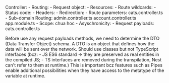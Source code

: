 Controller:
    - Routing:
    - Request object:
    - Resources:
    - Route wildcards:
    - Status code:
    - Headers:
    - Redirection:
    - Route parameters:
        cats.controller.ts
    - Sub-domain Routing:
        admin.controller.ts
        account.controller.ts
        app.module.ts
    - Scope: chua hoc
    - Asyschronicity:
    - Request payloads:
        cats.controller.ts

Before use any request payloads methods, we need to determine the DTO (Data Transfer Object) schema.
    A DTO is an object that defines how the data will be sent over the network.
    Should use classes but not TypeScript interfaces (bcz:
        - JS ES6 standard -> they are preserved as real entities in the compiled JS;
        - TS interfaces are removed during the transpilation, Nest can't refer to them at runtime.)
    This is important bcz features such as Pipes enable additional possibilities when they have access to the metatype of the variable at runtime.

